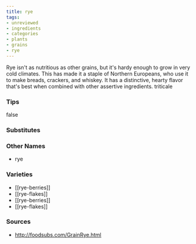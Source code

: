 ```yaml
---
title: rye
tags:
- unreviewed
- ingredients
- categories
- plants
- grains
- rye
---
```

Rye isn't as nutritious as other grains, but it's hardy enough to grow in very cold climates. This has made it a staple of Northern Europeans, who use it to make breads, crackers, and whiskey. It has a distinctive, hearty flavor that's best when combined with other assertive ingredients. triticale

### Tips
false

### Substitutes


### Other Names

* rye

### Varieties

* [[rye-berries]]
* [[rye-flakes]]
* [[rye-berries]]
* [[rye-flakes]]

### Sources
* http://foodsubs.com/GrainRye.html
